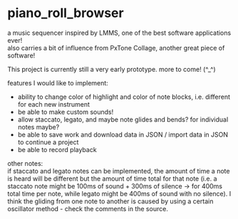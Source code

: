 # piano_roll_browser    
a music sequencer inspired by LMMS, one of the best software applications ever!   
also carries a bit of influence from PxTone Collage, another great piece of software!    
    
This project is currently still a very early prototype. more to come! (^_^\)    
    
features I would like to implement:    
- ability to change color of highlight and color of note blocks, i.e. different for each new instrument    
- be able to make custom sounds!    
- allow staccato, legato, and maybe note glides and bends? for individual notes maybe?    
- be able to save work and download data in JSON / import data in JSON to continue a project 
- be able to record playback
    
other notes:    
if staccato and legato notes can be implemented, the amount of time a note is heard will be different but the amount of time total for that note (i.e. a staccato note might be 100ms of sound + 300ms of silence -> for 400ms total time per note, while legato might be 400ms of sound with no silence). I think the gliding from one note to another is caused by using a certain oscillator method - check the comments in the source.    

    

